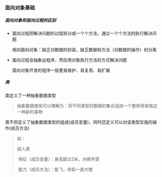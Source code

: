 ### 面向对象基础

##### 面向对象和面向过程的区别

- 面向过程把解决问题的过程拆分成一个个方法，通过一个个方法的执行解决问题

  相对面向对象：缺乏对数据的封装，缺乏数据和方法（对数据的操作）的分离

- 面向过程会抽象出程序，然后用对象执行方法的方式解决问题

  面向对象开发的程序一般更易维护、易复用、易扩展

##### 类

类定义了一种抽象数据类型

> 抽象数据类型可以理解为：将不同类型的数据的集合组成一个整体用来描述一种新的事物

类不但定义了抽象数据类型的组成(成员变量)，同时还定义可以对该类型实施的操作(成员方法)

>  如：
>
> 超人类
>
> ​	特征（成员变量）：身高超过2米，内裤外穿
>
> ​	能力（成员方法）：能飞，举起一座大楼

